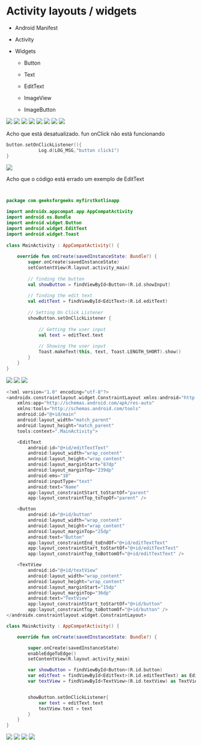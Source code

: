 # Activity layouts / widgets

- Android Manifest

- Activity

- Widgets

    - Button

    - Text

    - EditText

    - ImageView

    - ImageButton


<img src=".assets/75.jpg">

<img src=".assets/76.jpg">

<img src=".assets/77.jpg">

<img src=".assets/78.jpg">

<img src=".assets/79.jpg">

<img src=".assets/80.jpg">

<img src=".assets/81.jpg">

<img src=".assets/82.jpg">

Acho que está desatualizado. fun onClick não está funcionando

```kotlin
button.setOnClickListener(){
            Log.d(LOG_MSG,"button click1")
}
```

<img src=".assets/83.jpg">

Acho que o código está errado um exemplo de EditText

```kotlin


package com.geeksforgeeks.myfirstkotlinapp
 
import androidx.appcompat.app.AppCompatActivity
import android.os.Bundle
import android.widget.Button
import android.widget.EditText
import android.widget.Toast
 
class MainActivity : AppCompatActivity() {
 
    override fun onCreate(savedInstanceState: Bundle?) {
        super.onCreate(savedInstanceState)
        setContentView(R.layout.activity_main)
 
        // finding the button
        val showButton = findViewById<Button>(R.id.showInput)
 
        // finding the edit text
        val editText = findViewById<EditText>(R.id.editText)
 
        // Setting On Click Listener
        showButton.setOnClickListener {
 
            // Getting the user input
            val text = editText.text
 
            // Showing the user input
            Toast.makeText(this, text, Toast.LENGTH_SHORT).show()
        }
    }
}
```

<img src=".assets/84.jpg">

<img src=".assets/85.jpg">

<img src=".assets/86.jpg">

```kotlin
<?xml version="1.0" encoding="utf-8"?>
<androidx.constraintlayout.widget.ConstraintLayout xmlns:android="http://schemas.android.com/apk/res/android"
    xmlns:app="http://schemas.android.com/apk/res-auto"
    xmlns:tools="http://schemas.android.com/tools"
    android:id="@+id/main"
    android:layout_width="match_parent"
    android:layout_height="match_parent"
    tools:context=".MainActivity">

    <EditText
        android:id="@+id/editTextText"
        android:layout_width="wrap_content"
        android:layout_height="wrap_content"
        android:layout_marginStart="87dp"
        android:layout_marginTop="239dp"
        android:ems="10"
        android:inputType="text"
        android:text="Name"
        app:layout_constraintStart_toStartOf="parent"
        app:layout_constraintTop_toTopOf="parent" />

    <Button
        android:id="@+id/button"
        android:layout_width="wrap_content"
        android:layout_height="wrap_content"
        android:layout_marginTop="25dp"
        android:text="Button"
        app:layout_constraintEnd_toEndOf="@+id/editTextText"
        app:layout_constraintStart_toStartOf="@+id/editTextText"
        app:layout_constraintTop_toBottomOf="@+id/editTextText" />

    <TextView
        android:id="@+id/textView"
        android:layout_width="wrap_content"
        android:layout_height="wrap_content"
        android:layout_marginStart="15dp"
        android:layout_marginTop="36dp"
        android:text="TextView"
        app:layout_constraintStart_toStartOf="@+id/button"
        app:layout_constraintTop_toBottomOf="@+id/button" />
</androidx.constraintlayout.widget.ConstraintLayout>
```

```kotlin
class MainActivity : AppCompatActivity() {

    override fun onCreate(savedInstanceState: Bundle?) {

        super.onCreate(savedInstanceState)
        enableEdgeToEdge()
        setContentView(R.layout.activity_main)

        var showButton = findViewById<Button>(R.id.button)
        var editText = findViewById<EditText>(R.id.editTextText) as EditText
        var textView = findViewById<TextView>(R.id.textView) as TextView


        showButton.setOnClickListener{
            var text = editText.text
            textView.text = text
        }
    }
}
```

<img src=".assets/87.jpg">

<img src=".assets/88.jpg">

<img src=".assets/89.jpg">

<img src=".assets/90.jpg">
